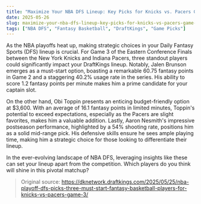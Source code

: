 ```yaml
---
title: "Maximize Your NBA DFS Lineup: Key Picks for Knicks vs. Pacers Game 3"
date: 2025-05-26
slug: maximize-your-nba-dfs-lineup-key-picks-for-knicks-vs-pacers-game-3
tags: ["NBA DFS", "Fantasy Basketball", "DraftKings", "Game Picks"]
---
```


As the NBA playoffs heat up, making strategic choices in your Daily Fantasy Sports (DFS) lineup is crucial. For Game 3 of the Eastern Conference Finals between the New York Knicks and Indiana Pacers, three standout players could significantly impact your DraftKings lineup. Notably, Jalen Brunson emerges as a must-start option, boasting a remarkable 60.75 fantasy points in Game 2 and a staggering 40.2% usage rate in the series. His ability to score 1.2 fantasy points per minute makes him a prime candidate for your captain slot.

On the other hand, Obi Toppin presents an enticing budget-friendly option at $3,600. With an average of 16.1 fantasy points in limited minutes, Toppin's potential to exceed expectations, especially as the Pacers are slight favorites, makes him a valuable addition. Lastly, Aaron Nesmith's impressive postseason performance, highlighted by a 54% shooting rate, positions him as a solid mid-range pick. His defensive skills ensure he sees ample playing time, making him a strategic choice for those looking to differentiate their lineup.

In the ever-evolving landscape of NBA DFS, leveraging insights like these can set your lineup apart from the competition. Which players do you think will shine in this pivotal matchup?

> Original source: https://dknetwork.draftkings.com/2025/05/25/nba-playoff-dfs-picks-three-must-start-fantasy-basketball-players-for-knicks-vs-pacers-game-3/